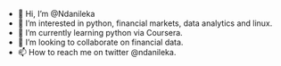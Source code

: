 - 👋 Hi, I’m @Ndanileka
- 👀 I’m interested in python, financial markets, data analytics and linux.
- 🌱 I’m currently learning python via Coursera.
- 💞️ I’m looking to collaborate on financial data.
- 📫 How to reach me on twitter @ndanileka.

<!---
Ndanileka/Ndanileka is a ✨ special ✨ repository because its `README.md` (this file) appears on your GitHub profile.
You can click the Preview link to take a look at your changes.
--->
